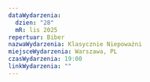 ```yaml
---
dataWydarzenia:
  dzien: "28"
  mR: lis 2025
repertuar: Biber
nazwaWydarzenia: Klasycznie Niepoważni
miejsceWydarzenia: Warszawa, PL
czasWydarzenia: 19:00
linkWydarzenia: ""
---
```

